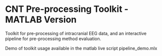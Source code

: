 # CNT Pre-processing Toolkit - MATLAB Version
Toolkit for pre-processing of intracranial EEG data, and an interactive pipeline for pre-processing method evaluation.

Demo of toolkit usage available in the matlab live script pipeline_demo.mlx